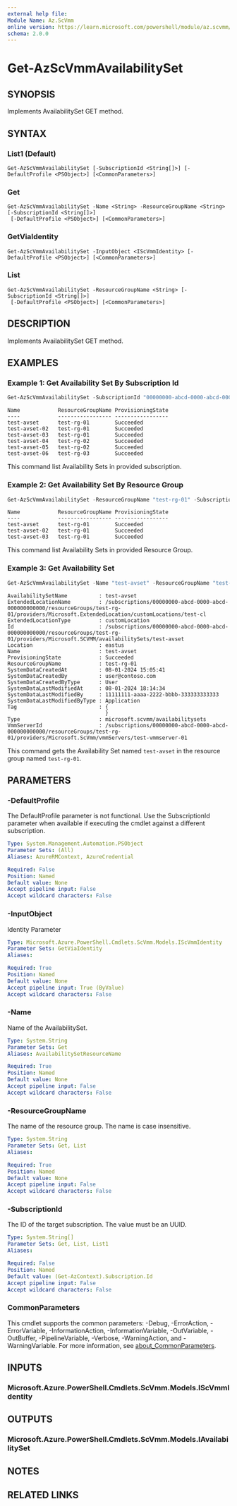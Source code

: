 ```yaml
---
external help file:
Module Name: Az.ScVmm
online version: https://learn.microsoft.com/powershell/module/az.scvmm/get-azscvmmavailabilityset
schema: 2.0.0
---
```


# Get-AzScVmmAvailabilitySet

## SYNOPSIS
Implements AvailabilitySet GET method.

## SYNTAX

### List1 (Default)
```
Get-AzScVmmAvailabilitySet [-SubscriptionId <String[]>] [-DefaultProfile <PSObject>] [<CommonParameters>]
```

### Get
```
Get-AzScVmmAvailabilitySet -Name <String> -ResourceGroupName <String> [-SubscriptionId <String[]>]
 [-DefaultProfile <PSObject>] [<CommonParameters>]
```

### GetViaIdentity
```
Get-AzScVmmAvailabilitySet -InputObject <IScVmmIdentity> [-DefaultProfile <PSObject>] [<CommonParameters>]
```

### List
```
Get-AzScVmmAvailabilitySet -ResourceGroupName <String> [-SubscriptionId <String[]>]
 [-DefaultProfile <PSObject>] [<CommonParameters>]
```

## DESCRIPTION
Implements AvailabilitySet GET method.

## EXAMPLES

### Example 1: Get Availability Set By Subscription Id
```powershell
Get-AzScVmmAvailabilitySet -SubscriptionId "00000000-abcd-0000-abcd-000000000000"
```

```output
Name            ResourceGroupName ProvisioningState
----            ----------------- -----------------
test-avset      test-rg-01        Succeeded
test-avset-02   test-rg-01        Succeeded
test-avset-03   test-rg-01        Succeeded
test-avset-04   test-rg-02        Succeeded
test-avset-05   test-rg-02        Succeeded
test-avset-06   test-rg-03        Succeeded
```

This command list Availability Sets in provided subscription.

### Example 2: Get Availability Set By Resource Group
```powershell
Get-AzScVmmAvailabilitySet -ResourceGroupName "test-rg-01" -SubscriptionId "00000000-abcd-0000-abcd-000000000000"
```

```output
Name            ResourceGroupName ProvisioningState
----            ----------------- -----------------
test-avset      test-rg-01        Succeeded
test-avset-02   test-rg-01        Succeeded
test-avset-03   test-rg-01        Succeeded
```

This command list Availability Sets in provided Resource Group.

### Example 3: Get Availability Set
```powershell
Get-AzScVmmAvailabilitySet -Name "test-avset" -ResourceGroupName "test-rg-01" -SubscriptionId "00000000-abcd-0000-abcd-000000000000"
```

```output
AvailabilitySetName          : test-avset
ExtendedLocationName         : /subscriptions/00000000-abcd-0000-abcd-000000000000/resourceGroups/test-rg-01/providers/Microsoft.ExtendedLocation/customLocations/test-cl
ExtendedLocationType         : customLocation
Id                           : /subscriptions/00000000-abcd-0000-abcd-000000000000/resourceGroups/test-rg-01/providers/Microsoft.SCVMM/availabilitySets/test-avset
Location                     : eastus
Name                         : test-avset
ProvisioningState            : Succeeded
ResourceGroupName            : test-rg-01
SystemDataCreatedAt          : 08-01-2024 15:05:41
SystemDataCreatedBy          : user@contoso.com
SystemDataCreatedByType      : User
SystemDataLastModifiedAt     : 08-01-2024 18:14:34
SystemDataLastModifiedBy     : 11111111-aaaa-2222-bbbb-333333333333
SystemDataLastModifiedByType : Application
Tag                          : {
                               }
Type                         : microsoft.scvmm/availabilitysets
VmmServerId                  : /subscriptions/00000000-abcd-0000-abcd-000000000000/resourceGroups/test-rg-01/providers/Microsoft.ScVmm/vmmServers/test-vmmserver-01
```

This command gets the Availability Set named `test-avset` in the resource group named `test-rg-01`.

## PARAMETERS

### -DefaultProfile
The DefaultProfile parameter is not functional.
Use the SubscriptionId parameter when available if executing the cmdlet against a different subscription.

```yaml
Type: System.Management.Automation.PSObject
Parameter Sets: (All)
Aliases: AzureRMContext, AzureCredential

Required: False
Position: Named
Default value: None
Accept pipeline input: False
Accept wildcard characters: False
```

### -InputObject
Identity Parameter

```yaml
Type: Microsoft.Azure.PowerShell.Cmdlets.ScVmm.Models.IScVmmIdentity
Parameter Sets: GetViaIdentity
Aliases:

Required: True
Position: Named
Default value: None
Accept pipeline input: True (ByValue)
Accept wildcard characters: False
```

### -Name
Name of the AvailabilitySet.

```yaml
Type: System.String
Parameter Sets: Get
Aliases: AvailabilitySetResourceName

Required: True
Position: Named
Default value: None
Accept pipeline input: False
Accept wildcard characters: False
```

### -ResourceGroupName
The name of the resource group.
The name is case insensitive.

```yaml
Type: System.String
Parameter Sets: Get, List
Aliases:

Required: True
Position: Named
Default value: None
Accept pipeline input: False
Accept wildcard characters: False
```

### -SubscriptionId
The ID of the target subscription.
The value must be an UUID.

```yaml
Type: System.String[]
Parameter Sets: Get, List, List1
Aliases:

Required: False
Position: Named
Default value: (Get-AzContext).Subscription.Id
Accept pipeline input: False
Accept wildcard characters: False
```

### CommonParameters
This cmdlet supports the common parameters: -Debug, -ErrorAction, -ErrorVariable, -InformationAction, -InformationVariable, -OutVariable, -OutBuffer, -PipelineVariable, -Verbose, -WarningAction, and -WarningVariable. For more information, see [about_CommonParameters](http://go.microsoft.com/fwlink/?LinkID=113216).

## INPUTS

### Microsoft.Azure.PowerShell.Cmdlets.ScVmm.Models.IScVmmIdentity

## OUTPUTS

### Microsoft.Azure.PowerShell.Cmdlets.ScVmm.Models.IAvailabilitySet

## NOTES

## RELATED LINKS

